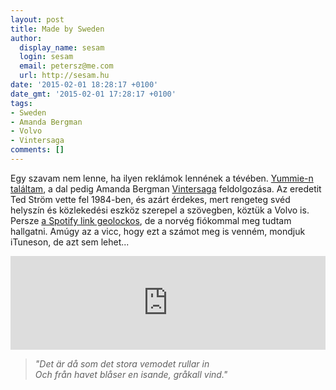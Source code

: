 ```yaml
---
layout: post
title: Made by Sweden
author:
  display_name: sesam
  login: sesam
  email: petersz@me.com
  url: http://sesam.hu
date: '2015-02-01 18:28:17 +0100'
date_gmt: '2015-02-01 17:28:17 +0100'
tags:
- Sweden
- Amanda Bergman
- Volvo
- Vintersaga
comments: []
---
```


Egy szavam nem lenne, ha ilyen reklámok lennének a tévében. [Yummie-n találtam](http://yummie.hu/post/109396068703/a-volvo-a-gritty-realizmus-kocsija-birja-a-kemeny), a dal pedig Amanda Bergman [Vintersaga](http://en.wikipedia.org/wiki/Vintersaga) feldolgozása. Az eredetit Ted Ström vette fel 1984-ben, és azárt érdekes, mert rengeteg svéd helyszín és közlekedési eszköz szerepel a szövegben, köztük a Volvo is. Persze [a Spotify link geolockos](http://spoti.fi/1E4C2GL), de a norvég fiókommal meg tudtam hallgatni. Amúgy az a vicc, hogy ezt a számot meg is venném, mondjuk iTuneson, de azt sem lehet...

<div class="iframe-container">
<iframe src="https://www.youtube.com/embed/3KquHpO2VWI?rel=0" width="100%" frameborder="0" allow="accelerometer; autoplay; clipboard-write; encrypted-media; gyroscope; picture-in-picture" allowfullscreen></iframe>
</div>

> _"Det är då som det stora vemodet rullar in_  
>  _Och från havet blåser en isande, gråkall vind."_
